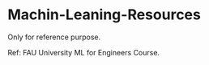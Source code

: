 # Machin-Leaning-Resources
Only for reference purpose.

Ref: FAU University ML for Engineers Course.
